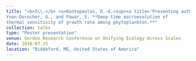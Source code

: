 ```yaml
---
title: "<b>5\\.</b> <u>Kontopoulos, D.-G.<sup><a title='Presenting author'>†</a></sup></u>, 
Yvon-Durocher, G., and Pawar, S. **Deep-time macroevolution of 
thermal sensitivity of growth rate among phytoplankton.**"
collection: talks
type: "Poster presentation"
venue: Gordon Research Conference on Unifying Ecology Across Scales
date: 2016-07-25
location: "Biddeford, ME, United States of America"
---
```

